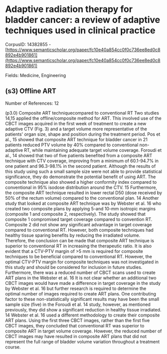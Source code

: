 # Adaptive radiation therapy for bladder cancer: a review of adaptive techniques used in clinical practice

CorpusID: 14382855 - [https://www.semanticscholar.org/paper/fc10e40a854cc0f0c736ee8ed0c8892e4b901861](https://www.semanticscholar.org/paper/fc10e40a854cc0f0c736ee8ed0c8892e4b901861)

Fields: Medicine, Engineering

## (s3) Offline ART
Number of References: 12

(p3.0) Composite ART techniquecompared to conventional RT Two studies 14,15 applied the offline/composite method for ART. This involved use of the CBCT images acquired in the first week of treatment to create a new adaptive CTV (Fig. 3) and a target volume more representative of the patients' organ size, shape and position during the treatment period. Pos et al., 15 showed that composite ART technique for bladder cancer in 21 patients reduced PTV volume by 40% compared to conventional non-adaptive RT, while maintaining adequate target volume coverage. Foroudi et al., 14 showed that two of five patients benefited from a composite ART technique with CTV coverage, improving from a minimum of 60.1-94.7% in one patient and 96.3-98.1% in the second patient. Although the results of this study using such a small sample size were not able to provide statistical significance, they do demonstrate the potential benefit of using ART. The composite technique also showed a higher conformity index compared to conventional in 95% isodose distribution around the CTV. 15 Furthermore, the composite ART technique resulted in lower rectal D50 (dose received by 50% of the rectum volume) compared to the conventional plan. 14 Another study that looked at composite ART technique was by Webster et al. 16 who created two composite plans by applying 5-and 10-mm isotropic margins (composite 1 and composite 2, respectively). The study showed that composite 1 compromised target coverage compared to convention RT. Composite 2 did not show any significant advantage in target coverage compared to conventional RT. However, both composite techniques had healthy tissue sparing benefits by reducing the irradiated volume. Therefore, the conclusion can be made that composite ART technique is superior to conventional RT in increasing the therapeutic ratio. It is also evident that a CTV-PTV margin of >5 mm is required for composite techniques to be beneficial compared to conventional RT. However, the optimal CTV-PTV margin for composite techniques was not investigated in this study and should be considered for inclusion in future studies. Furthermore, there was a reduced number of CBCT scans used to create ART plans in the Webster et al. 16   It is not clear whether an additional two CBCT images would have made a difference in target coverage in the study by Webster et al. 16 but further research is required to determine the optimal number of images required to create ART plans. One contributing factor to these non-statistically significant results may have been the small sample size (five) in the Foroudi et al. 14 study, however, as mentioned previously, they did show a significant reduction in healthy tissue irradiated. 14 Webster et al. 16 used a different methodology to create their composite ART plans. Using the first three CBCT images, rather than the first five CBCT images, they concluded that conventional RT was superior to composite ART in target volume coverage. However, the reduced number of CBCT images may have resulted in composite ART plans that did not represent the full range of bladder volume variation throughout a treatment course.
